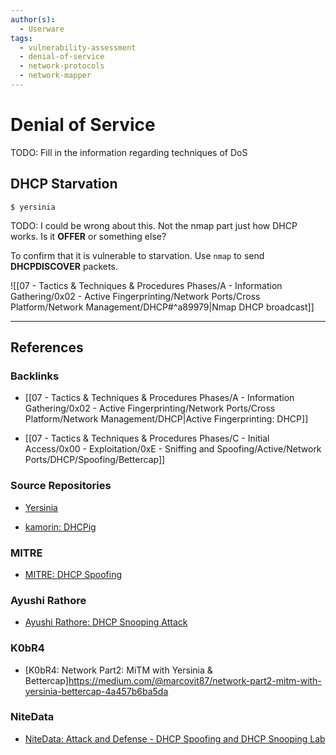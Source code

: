 ```yaml
---
author(s):
  - Userware
tags:
  - vulnerability-assessment
  - denial-of-service
  - network-protocols
  - network-mapper
---
```

# Denial of Service

TODO: Fill in the information regarding techniques of DoS

## DHCP Starvation

```
$ yersinia
```

TODO: I could be wrong about this. Not the nmap part just how DHCP works. Is it **OFFER** or something else?

To confirm that it is vulnerable to starvation. Use `nmap` to send **DHCPDISCOVER** packets.

![[07 - Tactics & Techniques & Procedures Phases/A - Information Gathering/0x02 - Active Fingerprinting/Network Ports/Cross Platform/Network Management/DHCP#^a89979|Nmap DHCP broadcast]]

---
## References

### Backlinks

- [[07 - Tactics & Techniques & Procedures Phases/A - Information Gathering/0x02 - Active Fingerprinting/Network Ports/Cross Platform/Network Management/DHCP|Active Fingerprinting: DHCP]]

- [[07 - Tactics & Techniques & Procedures Phases/C - Initial Access/0x00 - Exploitation/0xE - Sniffing and Spoofing/Active/Network Ports/DHCP/Spoofing/Bettercap]]

### Source Repositories

- [Yersinia](https://github.com/tomac/yersinia)

- [kamorin: DHCPig](https://github.com/kamorin/DHCPig)

### MITRE

- [MITRE: DHCP Spoofing](https://attack.mitre.org/techniques/T1557/003/)

### Ayushi Rathore

- [Ayushi Rathore: DHCP Snooping Attack](https://medium.com/@ayushir/dhcp-snooping-attack-ca728e4dd84)

### K0bR4

- [K0bR4: Network Part2: MiTM with Yersinia & Bettercap]https://medium.com/@marcovit87/network-part2-mitm-with-yersinia-bettercap-4a457b6ba5da

### NiteData

- [NiteData: Attack and Defense - DHCP Spoofing and DHCP Snooping Lab](https://nitedata.com/attack-and-defense-dhcp-spoofing-and-dhcp-snooping-lab/)